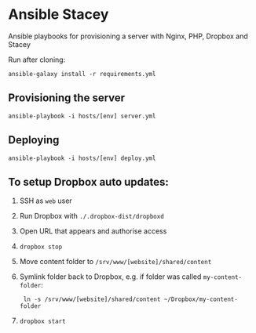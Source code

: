 # Ansible Stacey

Ansible playbooks for provisioning a server with Nginx, PHP, Dropbox and Stacey

Run after cloning:

    ansible-galaxy install -r requirements.yml

## Provisioning the server

    ansible-playbook -i hosts/[env] server.yml

## Deploying

    ansible-playbook -i hosts/[env] deploy.yml

## To setup Dropbox auto updates:

1. SSH as `web` user
1. Run Dropbox with `./.dropbox-dist/dropboxd`
1. Open URL that appears and authorise access
1. `dropbox stop`
1. Move content folder to `/srv/www/[website]/shared/content`
1. Symlink folder back to Dropbox, e.g. if folder was called `my-content-folder`:

        ln -s /srv/www/[website]/shared/content ~/Dropbox/my-content-folder

1. `dropbox start`
